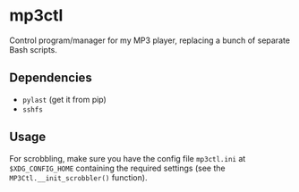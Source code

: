 mp3ctl
======

Control program/manager for my MP3 player, replacing a bunch of separate Bash
scripts.


Dependencies
------------

  * `pylast` (get it from pip)
  * `sshfs`


Usage
-----

For scrobbling, make sure you have the config file `mp3ctl.ini` at
`$XDG_CONFIG_HOME` containing the required settings (see the
`MP3Ctl.__init_scrobbler()` function).

